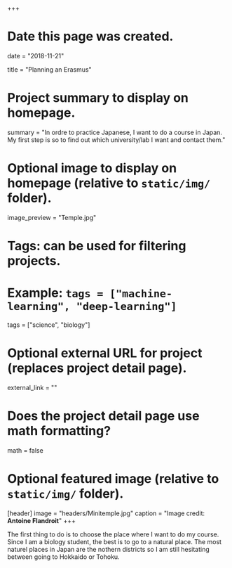 +++
# Date this page was created.
date = "2018-11-21"


title = "Planning an Erasmus"

# Project summary to display on homepage.
summary = "In ordre to practice Japanese, I want to do a course in Japan. My first step is so to find out which university/lab I want and contact them."

# Optional image to display on homepage (relative to `static/img/` folder).
image_preview = "Temple.jpg"

# Tags: can be used for filtering projects.
# Example: `tags = ["machine-learning", "deep-learning"]`
tags = ["science", "biology"]

# Optional external URL for project (replaces project detail page).
external_link = ""

# Does the project detail page use math formatting?
math = false

# Optional featured image (relative to `static/img/` folder).
[header]
image = "headers/Minitemple.jpg"
caption = "Image credit: **Antoine Flandroit**"
+++

The first thing to do is to choose the place where I want to do my course. Since I am a biology student, the best is to go to a natural place. The most naturel places in Japan are the nothern districts so I am still hesitating between going to Hokkaido or Tohoku.
